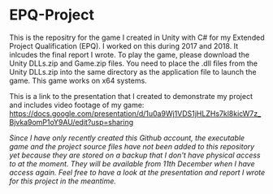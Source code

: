 # EPQ-Project
This is the repositry for the game I created in Unity with C# for my Extended Project Qualification (EPQ). I worked on this during 2017 and 2018. It inlcudes the final report I wrote. To play the game, please download the Unity DLLs.zip and Game.zip files. You need to place the .dll files from the Unity DLLs.zip into the same directory as the application file to launch the game. This game works on x64 systems. 

This is a link to the presentation that I created to demonstrate my project and includes video footage of my game:
https://docs.google.com/presentation/d/1u0a9Wj1VDS1jHLZHs7kl8kicW7z_Bjvka9omP1oY9AU/edit?usp=sharing

*Since I have only recently created this Github account, the executable game and the project source files have not been added to this repository yet because they are stored on a backup that I don't have physical access to at the moment. They will be available from 11th December when I have access again. Feel free to have a look at the presentation and report I wrote for this project in the meantime.*
